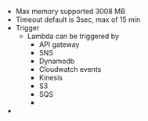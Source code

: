 - Max memory supported 3008 MB
- Timeout default is 3sec, max of 15 min
- Trigger
	- Lambda can be triggered by
		- API gateway
		- SNS
		- Dynamodb
		- Cloudwatch events
		- Kinesis
		- S3
		- SQS
		-
-